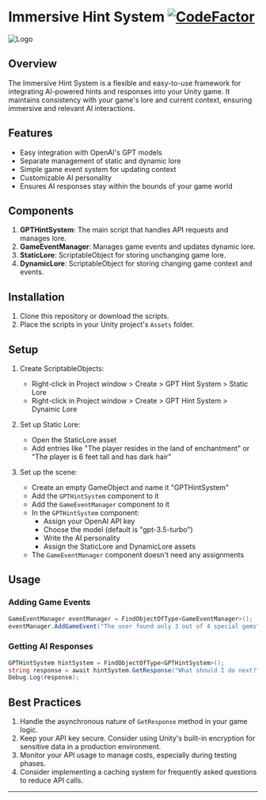 # Immersive Hint System [![CodeFactor](https://www.codefactor.io/repository/github/kalfadda/immersivehintsystem/badge)](https://www.codefactor.io/repository/github/kalfadda/immersivehintsystem)
![Logo](https://i.imgur.com/WDxRJMz.png)
## Overview

The Immersive Hint System is a flexible and easy-to-use framework for integrating AI-powered hints and responses into your Unity game. It maintains consistency with your game's lore and current context, ensuring immersive and relevant AI interactions.

## Features

- Easy integration with OpenAI's GPT models
- Separate management of static and dynamic lore
- Simple game event system for updating context
- Customizable AI personality
- Ensures AI responses stay within the bounds of your game world

## Components

1. **GPTHintSystem**: The main script that handles API requests and manages lore.
2. **GameEventManager**: Manages game events and updates dynamic lore.
3. **StaticLore**: ScriptableObject for storing unchanging game lore.
4. **DynamicLore**: ScriptableObject for storing changing game context and events.

## Installation

1. Clone this repository or download the scripts.
2. Place the scripts in your Unity project's `Assets` folder.

## Setup

1. Create ScriptableObjects:
   - Right-click in Project window > Create > GPT Hint System > Static Lore
   - Right-click in Project window > Create > GPT Hint System > Dynamic Lore

2. Set up Static Lore:
   - Open the StaticLore asset
   - Add entries like "The player resides in the land of enchantment" or "The player is 6 feet tall and has dark hair"

3. Set up the scene:
   - Create an empty GameObject and name it "GPTHintSystem"
   - Add the `GPTHintSystem` component to it
   - Add the `GameEventManager` component to it
   - In the `GPTHintSystem` component:
     - Assign your OpenAI API key
     - Choose the model (default is "gpt-3.5-turbo")
     - Write the AI personality
     - Assign the StaticLore and DynamicLore assets
   - The `GameEventManager` component doesn't need any assignments

## Usage

### Adding Game Events

```csharp
GameEventManager eventManager = FindObjectOfType<GameEventManager>();
eventManager.AddGameEvent("The user found only 3 out of 4 special gems");
```

### Getting AI Responses

```csharp
GPTHintSystem hintSystem = FindObjectOfType<GPTHintSystem>();
string response = await hintSystem.GetResponse("What should I do next?");
Debug.Log(response);
```

## Best Practices

1. Handle the asynchronous nature of `GetResponse` method in your game logic.
2. Keep your API key secure. Consider using Unity's built-in encryption for sensitive data in a production environment.
3. Monitor your API usage to manage costs, especially during testing phases.
4. Consider implementing a caching system for frequently asked questions to reduce API calls.
---
